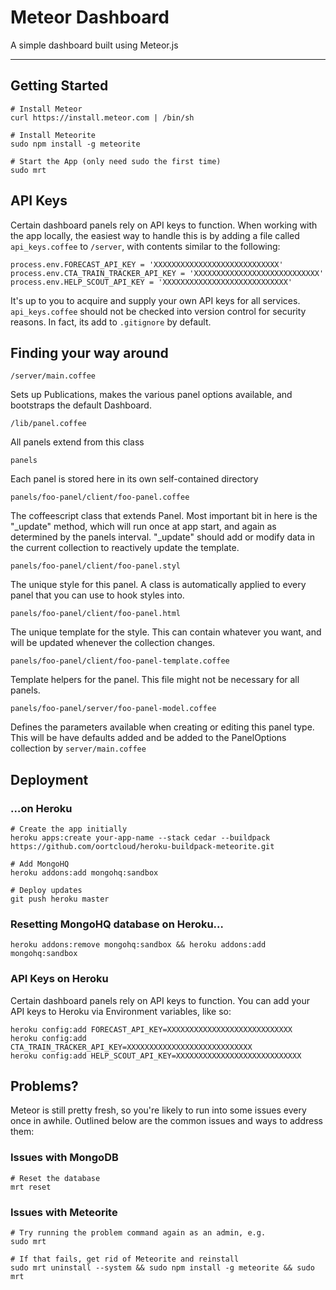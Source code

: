 # Meteor Dashboard

A simple dashboard built using Meteor.js

----

## Getting Started


```
# Install Meteor
curl https://install.meteor.com | /bin/sh

# Install Meteorite
sudo npm install -g meteorite

# Start the App (only need sudo the first time)
sudo mrt
```

## API Keys

Certain dashboard panels rely on API keys to function. When working with the app locally, the easiest way to handle this is by adding a file called `api_keys.coffee` to `/server`, with contents similar to the following:

```
process.env.FORECAST_API_KEY = 'XXXXXXXXXXXXXXXXXXXXXXXXXXXX'
process.env.CTA_TRAIN_TRACKER_API_KEY = 'XXXXXXXXXXXXXXXXXXXXXXXXXXXX'
process.env.HELP_SCOUT_API_KEY = 'XXXXXXXXXXXXXXXXXXXXXXXXXXXX'
```

It's up to you to acquire and supply your own API keys for all services. `api_keys.coffee` should not be checked into version control for security reasons. In fact, its add to `.gitignore` by default.


## Finding your way around

```
/server/main.coffee
```
Sets up Publications, makes the various panel options available, and bootstraps the default Dashboard.

```
/lib/panel.coffee
```
All panels extend from this class

```
panels
```
Each panel is stored here in its own self-contained directory

```
panels/foo-panel/client/foo-panel.coffee
```
The coffeescript class that extends Panel. Most important bit in here is the "_update" method, which will run once at app start, and again as determined by the panels interval. "_update" should add or modify data in the current collection to reactively update the template.

```
panels/foo-panel/client/foo-panel.styl
```
The unique style for this panel. A class is automatically applied to every panel that you can use to hook styles into.

```
panels/foo-panel/client/foo-panel.html
```
The unique template for the style. This can contain whatever you want, and will be updated whenever the collection changes.

```
panels/foo-panel/client/foo-panel-template.coffee
```
Template helpers for the panel. This file might not be necessary for all panels.

```
panels/foo-panel/server/foo-panel-model.coffee
```
Defines the parameters available when creating or editing this panel type. This will be have defaults added and be added to the PanelOptions collection by `server/main.coffee`


## Deployment

### …on Heroku

```
# Create the app initially
heroku apps:create your-app-name --stack cedar --buildpack https://github.com/oortcloud/heroku-buildpack-meteorite.git

# Add MongoHQ
heroku addons:add mongohq:sandbox

# Deploy updates
git push heroku master
```
### Resetting MongoHQ database on Heroku…

```
heroku addons:remove mongohq:sandbox && heroku addons:add mongohq:sandbox
```

### API Keys on Heroku

Certain dashboard panels rely on API keys to function. You can add your API keys to Heroku via Environment variables, like so:

```
heroku config:add FORECAST_API_KEY=XXXXXXXXXXXXXXXXXXXXXXXXXXXX
heroku config:add CTA_TRAIN_TRACKER_API_KEY=XXXXXXXXXXXXXXXXXXXXXXXXXXXX
heroku config:add HELP_SCOUT_API_KEY=XXXXXXXXXXXXXXXXXXXXXXXXXXXX
```

## Problems?

Meteor is still pretty fresh, so you're likely to run into some issues every once in awhile. Outlined below are the common issues and ways to address them:

### Issues with MongoDB

```
# Reset the database
mrt reset
```

### Issues with Meteorite

```
# Try running the problem command again as an admin, e.g.
sudo mrt

# If that fails, get rid of Meteorite and reinstall
sudo mrt uninstall --system && sudo npm install -g meteorite && sudo mrt
```